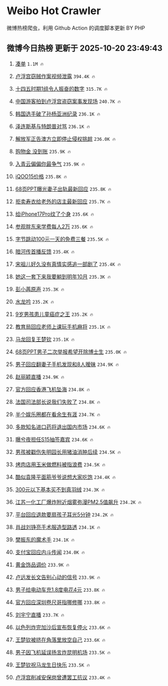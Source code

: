 # Weibo Hot Crawler 



微博热榜爬虫，利用 Github Action 的调度脚本更新 BY PHP 


## 微博今日热榜 更新于 2025-10-20 23:49:43 
1. [凑单](https://s.weibo.com/weibo?q=%E5%87%91%E5%8D%95&t=31&band_rank=1&Refer=top) `1.1M 🔥` 

1. [卢浮宫窃贼作案视频泄露](https://s.weibo.com/weibo?q=%23%E5%8D%A2%E6%B5%AE%E5%AE%AB%E7%AA%83%E8%B4%BC%E4%BD%9C%E6%A1%88%E8%A7%86%E9%A2%91%E6%B3%84%E9%9C%B2%23&t=31&band_rank=2&Refer=top) `394.4K 🔥` 

1. [十四五时期1组令人振奋的数字](https://s.weibo.com/weibo?q=%23%E5%8D%81%E5%9B%9B%E4%BA%94%E6%97%B6%E6%9C%9F1%E7%BB%84%E4%BB%A4%E4%BA%BA%E6%8C%AF%E5%A5%8B%E7%9A%84%E6%95%B0%E5%AD%97%23&t=31&band_rank=3&Refer=top) `315.7K 🔥` 

1. [中国游客拍到卢浮宫盗窃案事发现场](https://s.weibo.com/weibo?q=%23%E4%B8%AD%E5%9B%BD%E6%B8%B8%E5%AE%A2%E6%8B%8D%E5%88%B0%E5%8D%A2%E6%B5%AE%E5%AE%AB%E7%9B%97%E7%AA%83%E6%A1%88%E4%BA%8B%E5%8F%91%E7%8E%B0%E5%9C%BA%23&t=31&band_rank=4&Refer=top) `240.7K 🔥` 

1. [韩国选手破了孙杨亚洲纪录](https://s.weibo.com/weibo?q=%E9%9F%A9%E5%9B%BD%E9%80%89%E6%89%8B%E7%A0%B4%E4%BA%86%E5%AD%99%E6%9D%A8%E4%BA%9A%E6%B4%B2%E7%BA%AA%E5%BD%95&t=31&band_rank=5&Refer=top) `236.1K 🔥` 

1. [泽连斯基与特朗普对骂](https://s.weibo.com/weibo?q=%23%E6%B3%BD%E8%BF%9E%E6%96%AF%E5%9F%BA%E4%B8%8E%E7%89%B9%E6%9C%97%E6%99%AE%E5%AF%B9%E9%AA%82%23&t=31&band_rank=6&Refer=top) `236.1K 🔥` 

1. [解放军正告澳方立即停止侵权挑衅](https://s.weibo.com/weibo?q=%23%E8%A7%A3%E6%94%BE%E5%86%9B%E6%AD%A3%E5%91%8A%E6%BE%B3%E6%96%B9%E7%AB%8B%E5%8D%B3%E5%81%9C%E6%AD%A2%E4%BE%B5%E6%9D%83%E6%8C%91%E8%A1%85%23&t=31&band_rank=7&Refer=top) `236.0K 🔥` 

1. [购物金 没到账](https://s.weibo.com/weibo?q=%E8%B4%AD%E7%89%A9%E9%87%91%20%E6%B2%A1%E5%88%B0%E8%B4%A6&t=31&band_rank=8&Refer=top) `235.9K 🔥` 

1. [入青云偏偏你最争气](https://s.weibo.com/weibo?q=%E5%85%A5%E9%9D%92%E4%BA%91%E5%81%8F%E5%81%8F%E4%BD%A0%E6%9C%80%E4%BA%89%E6%B0%94&t=31&band_rank=9&Refer=top) `235.9K 🔥` 

1. [iQOO15价格](https://s.weibo.com/weibo?q=%23iQOO15%E4%BB%B7%E6%A0%BC%23&t=31&band_rank=10&Refer=top) `235.8K 🔥` 

1. [68页PPT曝光妻子出轨最新回应](https://s.weibo.com/weibo?q=%2368%E9%A1%B5PPT%E6%9B%9D%E5%85%89%E5%A6%BB%E5%AD%90%E5%87%BA%E8%BD%A8%E6%9C%80%E6%96%B0%E5%9B%9E%E5%BA%94%23&t=31&band_rank=11&Refer=top) `235.8K 🔥` 

1. [拒卖寿衣给老外的店主最新回应](https://s.weibo.com/weibo?q=%23%E6%8B%92%E5%8D%96%E5%AF%BF%E8%A1%A3%E7%BB%99%E8%80%81%E5%A4%96%E7%9A%84%E5%BA%97%E4%B8%BB%E6%9C%80%E6%96%B0%E5%9B%9E%E5%BA%94%23&t=31&band_rank=12&Refer=top) `235.7K 🔥` 

1. [给iPhone17Pro纹了个身](https://s.weibo.com/weibo?q=%E7%BB%99iPhone17Pro%E7%BA%B9%E4%BA%86%E4%B8%AA%E8%BA%AB&t=31&band_rank=13&Refer=top) `235.6K 🔥` 

1. [参观胖东来学费每人2万](https://s.weibo.com/weibo?q=%23%E5%8F%82%E8%A7%82%E8%83%96%E4%B8%9C%E6%9D%A5%E5%AD%A6%E8%B4%B9%E6%AF%8F%E4%BA%BA2%E4%B8%87%23&t=31&band_rank=14&Refer=top) `235.6K 🔥` 

1. [字节跳动100元一天的免费三餐](https://s.weibo.com/weibo?q=%E5%AD%97%E8%8A%82%E8%B7%B3%E5%8A%A8100%E5%85%83%E4%B8%80%E5%A4%A9%E7%9A%84%E5%85%8D%E8%B4%B9%E4%B8%89%E9%A4%90&t=31&band_rank=15&Refer=top) `235.5K 🔥` 

1. [暗河传首播反馈](https://s.weibo.com/weibo?q=%23%E6%9A%97%E6%B2%B3%E4%BC%A0%E9%A6%96%E6%92%AD%E5%8F%8D%E9%A6%88%23&t=31&band_rank=16&Refer=top) `235.4K 🔥` 

1. [宋祖儿好久没有真情实感追一部剧了](https://s.weibo.com/weibo?q=%23%E5%AE%8B%E7%A5%96%E5%84%BF%E5%A5%BD%E4%B9%85%E6%B2%A1%E6%9C%89%E7%9C%9F%E6%83%85%E5%AE%9E%E6%84%9F%E8%BF%BD%E4%B8%80%E9%83%A8%E5%89%A7%E4%BA%86%23&t=31&band_rank=17&Refer=top) `235.4K 🔥` 

1. [她这一套下来我要躺到明年10月](https://s.weibo.com/weibo?q=%E5%A5%B9%E8%BF%99%E4%B8%80%E5%A5%97%E4%B8%8B%E6%9D%A5%E6%88%91%E8%A6%81%E8%BA%BA%E5%88%B0%E6%98%8E%E5%B9%B410%E6%9C%88&t=31&band_rank=18&Refer=top) `235.3K 🔥` 

1. [彭小苒原声](https://s.weibo.com/weibo?q=%E5%BD%AD%E5%B0%8F%E8%8B%92%E5%8E%9F%E5%A3%B0&t=31&band_rank=19&Refer=top) `235.3K 🔥` 

1. [水龙吟](https://s.weibo.com/weibo?q=%E6%B0%B4%E9%BE%99%E5%90%9F&t=31&band_rank=20&Refer=top) `235.2K 🔥` 

1. [9岁男孩患儿童癌症之王](https://s.weibo.com/weibo?q=%239%E5%B2%81%E7%94%B7%E5%AD%A9%E6%82%A3%E5%84%BF%E7%AB%A5%E7%99%8C%E7%97%87%E4%B9%8B%E7%8E%8B%23&t=31&band_rank=21&Refer=top) `235.2K 🔥` 

1. [教育局回应老师上课玩手机麻将](https://s.weibo.com/weibo?q=%23%E6%95%99%E8%82%B2%E5%B1%80%E5%9B%9E%E5%BA%94%E8%80%81%E5%B8%88%E4%B8%8A%E8%AF%BE%E7%8E%A9%E6%89%8B%E6%9C%BA%E9%BA%BB%E5%B0%86%23&t=31&band_rank=22&Refer=top) `235.1K 🔥` 

1. [马龙回复王楚钦](https://s.weibo.com/weibo?q=%E9%A9%AC%E9%BE%99%E5%9B%9E%E5%A4%8D%E7%8E%8B%E6%A5%9A%E9%92%A6&t=31&band_rank=23&Refer=top) `235.1K 🔥` 

1. [68页PPT男子二次举报希望开除博士生](https://s.weibo.com/weibo?q=%2368%E9%A1%B5PPT%E7%94%B7%E5%AD%90%E4%BA%8C%E6%AC%A1%E4%B8%BE%E6%8A%A5%E5%B8%8C%E6%9C%9B%E5%BC%80%E9%99%A4%E5%8D%9A%E5%A3%AB%E7%94%9F%23&t=31&band_rank=24&Refer=top) `235.0K 🔥` 

1. [男子回应翻妻子手机发现和8人暧昧](https://s.weibo.com/weibo?q=%23%E7%94%B7%E5%AD%90%E5%9B%9E%E5%BA%94%E7%BF%BB%E5%A6%BB%E5%AD%90%E6%89%8B%E6%9C%BA%E5%8F%91%E7%8E%B0%E5%92%8C8%E4%BA%BA%E6%9A%A7%E6%98%A7%23&t=31&band_rank=25&Refer=top) `234.9K 🔥` 

1. [赵丽颖直播](https://s.weibo.com/weibo?q=%E8%B5%B5%E4%B8%BD%E9%A2%96%E7%9B%B4%E6%92%AD&t=31&band_rank=26&Refer=top) `234.9K 🔥` 

1. [官方回应香港飞机坠海](https://s.weibo.com/weibo?q=%23%E5%AE%98%E6%96%B9%E5%9B%9E%E5%BA%94%E9%A6%99%E6%B8%AF%E9%A3%9E%E6%9C%BA%E5%9D%A0%E6%B5%B7%23&t=31&band_rank=27&Refer=top) `234.8K 🔥` 

1. [法国司法部长说我们失败了](https://s.weibo.com/weibo?q=%23%E6%B3%95%E5%9B%BD%E5%8F%B8%E6%B3%95%E9%83%A8%E9%95%BF%E8%AF%B4%E6%88%91%E4%BB%AC%E5%A4%B1%E8%B4%A5%E4%BA%86%23&t=31&band_rank=28&Refer=top) `234.8K 🔥` 

1. [半个娱乐圈都在看余生有涯](https://s.weibo.com/weibo?q=%E5%8D%8A%E4%B8%AA%E5%A8%B1%E4%B9%90%E5%9C%88%E9%83%BD%E5%9C%A8%E7%9C%8B%E4%BD%99%E7%94%9F%E6%9C%89%E6%B6%AF&t=31&band_rank=29&Refer=top) `234.7K 🔥` 

1. [多款知名进口药将退出国内市场](https://s.weibo.com/weibo?q=%23%E5%A4%9A%E6%AC%BE%E7%9F%A5%E5%90%8D%E8%BF%9B%E5%8F%A3%E8%8D%AF%E5%B0%86%E9%80%80%E5%87%BA%E5%9B%BD%E5%86%85%E5%B8%82%E5%9C%BA%23&t=31&band_rank=30&Refer=top) `234.6K 🔥` 

1. [曝兮夜担任S15抽签嘉宾](https://s.weibo.com/weibo?q=%E6%9B%9D%E5%85%AE%E5%A4%9C%E6%8B%85%E4%BB%BBS15%E6%8A%BD%E7%AD%BE%E5%98%89%E5%AE%BE&t=31&band_rank=31&Refer=top) `234.6K 🔥` 

1. [男孩被戳伤失明园长用猪油消肿后续](https://s.weibo.com/weibo?q=%23%E7%94%B7%E5%AD%A9%E8%A2%AB%E6%88%B3%E4%BC%A4%E5%A4%B1%E6%98%8E%E5%9B%AD%E9%95%BF%E7%94%A8%E7%8C%AA%E6%B2%B9%E6%B6%88%E8%82%BF%E5%90%8E%E7%BB%AD%23&t=31&band_rank=32&Refer=top) `234.5K 🔥` 

1. [烤肉店用玉米做燃料被指浪费](https://s.weibo.com/weibo?q=%23%E7%83%A4%E8%82%89%E5%BA%97%E7%94%A8%E7%8E%89%E7%B1%B3%E5%81%9A%E7%87%83%E6%96%99%E8%A2%AB%E6%8C%87%E6%B5%AA%E8%B4%B9%23&t=31&band_rank=33&Refer=top) `234.5K 🔥` 

1. [酷似袁隆平面筋爷爷说想大家吃饱](https://s.weibo.com/weibo?q=%23%E9%85%B7%E4%BC%BC%E8%A2%81%E9%9A%86%E5%B9%B3%E9%9D%A2%E7%AD%8B%E7%88%B7%E7%88%B7%E8%AF%B4%E6%83%B3%E5%A4%A7%E5%AE%B6%E5%90%83%E9%A5%B1%23&t=31&band_rank=34&Refer=top) `234.4K 🔥` 

1. [300元以下基本买不到真羽绒](https://s.weibo.com/weibo?q=%23300%E5%85%83%E4%BB%A5%E4%B8%8B%E5%9F%BA%E6%9C%AC%E4%B9%B0%E4%B8%8D%E5%88%B0%E7%9C%9F%E7%BE%BD%E7%BB%92%23&t=31&band_rank=35&Refer=top) `234.3K 🔥` 

1. [江苏一化工厂爆炸附近烟雾弥漫PM2.5值飙升](https://s.weibo.com/weibo?q=%23%E6%B1%9F%E8%8B%8F%E4%B8%80%E5%8C%96%E5%B7%A5%E5%8E%82%E7%88%86%E7%82%B8%E9%99%84%E8%BF%91%E7%83%9F%E9%9B%BE%E5%BC%A5%E6%BC%ABPM2.5%E5%80%BC%E9%A3%99%E5%8D%87%23&t=31&band_rank=36&Refer=top) `234.2K 🔥` 

1. [平台回应退款要扇孩子耳光5分钟](https://s.weibo.com/weibo?q=%23%E5%B9%B3%E5%8F%B0%E5%9B%9E%E5%BA%94%E9%80%80%E6%AC%BE%E8%A6%81%E6%89%87%E5%AD%A9%E5%AD%90%E8%80%B3%E5%85%895%E5%88%86%E9%92%9F%23&t=31&band_rank=37&Refer=top) `234.2K 🔥` 

1. [肖战刘铮亮手术服造型路透](https://s.weibo.com/weibo?q=%23%E8%82%96%E6%88%98%E5%88%98%E9%93%AE%E4%BA%AE%E6%89%8B%E6%9C%AF%E6%9C%8D%E9%80%A0%E5%9E%8B%E8%B7%AF%E9%80%8F%23&t=31&band_rank=38&Refer=top) `234.1K 🔥` 

1. [樊振东的魔术手](https://s.weibo.com/weibo?q=%23%E6%A8%8A%E6%8C%AF%E4%B8%9C%E7%9A%84%E9%AD%94%E6%9C%AF%E6%89%8B%23&t=31&band_rank=39&Refer=top) `234.1K 🔥` 

1. [支付宝回应内斗传闻](https://s.weibo.com/weibo?q=%23%E6%94%AF%E4%BB%98%E5%AE%9D%E5%9B%9E%E5%BA%94%E5%86%85%E6%96%97%E4%BC%A0%E9%97%BB%23&t=31&band_rank=40&Refer=top) `234.0K 🔥` 

1. [黄金饰品调价](https://s.weibo.com/weibo?q=%23%E9%BB%84%E9%87%91%E9%A5%B0%E5%93%81%E8%B0%83%E4%BB%B7%23&t=31&band_rank=41&Refer=top) `233.9K 🔥` 

1. [卢远发长文告别心动的信号](https://s.weibo.com/weibo?q=%E5%8D%A2%E8%BF%9C%E5%8F%91%E9%95%BF%E6%96%87%E5%91%8A%E5%88%AB%E5%BF%83%E5%8A%A8%E7%9A%84%E4%BF%A1%E5%8F%B7&t=31&band_rank=42&Refer=top) `233.9K 🔥` 

1. [男子给电动车充1.8度电花4元](https://s.weibo.com/weibo?q=%23%E7%94%B7%E5%AD%90%E7%BB%99%E7%94%B5%E5%8A%A8%E8%BD%A6%E5%85%851.8%E5%BA%A6%E7%94%B5%E8%8A%B14%E5%85%83%23&t=31&band_rank=43&Refer=top) `233.8K 🔥` 

1. [官方回应深圳卷尺哥指哪修哪](https://s.weibo.com/weibo?q=%23%E5%AE%98%E6%96%B9%E5%9B%9E%E5%BA%94%E6%B7%B1%E5%9C%B3%E5%8D%B7%E5%B0%BA%E5%93%A5%E6%8C%87%E5%93%AA%E4%BF%AE%E5%93%AA%23&t=31&band_rank=44&Refer=top) `233.8K 🔥` 

1. [刘宇宁直播](https://s.weibo.com/weibo?q=%E5%88%98%E5%AE%87%E5%AE%81%E7%9B%B4%E6%92%AD&t=31&band_rank=45&Refer=top) `233.7K 🔥` 

1. [以色列炸完加沙后宣布恢复停火](https://s.weibo.com/weibo?q=%23%E4%BB%A5%E8%89%B2%E5%88%97%E7%82%B8%E5%AE%8C%E5%8A%A0%E6%B2%99%E5%90%8E%E5%AE%A3%E5%B8%83%E6%81%A2%E5%A4%8D%E5%81%9C%E7%81%AB%23&t=31&band_rank=46&Refer=top) `233.6K 🔥` 

1. [王楚钦被挤在角落里放空自己](https://s.weibo.com/weibo?q=%E7%8E%8B%E6%A5%9A%E9%92%A6%E8%A2%AB%E6%8C%A4%E5%9C%A8%E8%A7%92%E8%90%BD%E9%87%8C%E6%94%BE%E7%A9%BA%E8%87%AA%E5%B7%B1&t=31&band_rank=47&Refer=top) `233.6K 🔥` 

1. [男子因飞机延误扬言炸昆明机场](https://s.weibo.com/weibo?q=%23%E7%94%B7%E5%AD%90%E5%9B%A0%E9%A3%9E%E6%9C%BA%E5%BB%B6%E8%AF%AF%E6%89%AC%E8%A8%80%E7%82%B8%E6%98%86%E6%98%8E%E6%9C%BA%E5%9C%BA%23&t=31&band_rank=48&Refer=top) `233.5K 🔥` 

1. [王楚钦祝马龙生日快乐](https://s.weibo.com/weibo?q=%23%E7%8E%8B%E6%A5%9A%E9%92%A6%E7%A5%9D%E9%A9%AC%E9%BE%99%E7%94%9F%E6%97%A5%E5%BF%AB%E4%B9%90%23&t=31&band_rank=49&Refer=top) `233.5K 🔥` 

1. [卢浮宫削减安保岗曾遭罢工抗议](https://s.weibo.com/weibo?q=%23%E5%8D%A2%E6%B5%AE%E5%AE%AB%E5%89%8A%E5%87%8F%E5%AE%89%E4%BF%9D%E5%B2%97%E6%9B%BE%E9%81%AD%E7%BD%A2%E5%B7%A5%E6%8A%97%E8%AE%AE%23&t=31&band_rank=50&Refer=top) `233.4K 🔥` 

